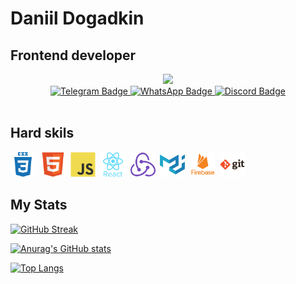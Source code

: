 # Daniil Dogadkin
## Frontend developer

<div id="header" align="center">
  <img src="https://media.giphy.com/media/gjrYDwbjnK8x36xZIO/giphy.gif" width="400"/>
<div id="badges">
  <a href="your-linkedin-URL">
    <img src="https://img.shields.io/badge/Telegram-blue?style=for-the-badge&logo=telegram&logoColor=white" alt="Telegram Badge"/>
  </a>
  <a href="your-youtube-URL">
    <img src="https://img.shields.io/badge/WhatsApp-green?style=for-the-badge&logo=whatsapp&logoColor=white" alt="WhatsApp Badge"/>
  </a>
  <a href="your-twitter-URL">
    <img src="https://img.shields.io/badge/Discord-blue?style=for-the-badge&logo=discord&logoColor=white" alt="Discord Badge"/>
  </a>
</div>
  <img src="https://komarev.com/ghpvc/?username=Lehnele&style=flat-square&color=blue" alt=""/>
</div>

## Hard skils
<div>
    <img src="https://github.com/devicons/devicon/blob/master/icons/css3/css3-plain-wordmark.svg"  title="CSS3" alt="CSS" width="40" height="40"/>&nbsp;
  <img src="https://github.com/devicons/devicon/blob/master/icons/html5/html5-original.svg" title="HTML5" alt="HTML" width="40" height="40"/>&nbsp;
    <img src="https://github.com/devicons/devicon/blob/master/icons/javascript/javascript-original.svg" title="JavaScript" alt="JavaScript" width="40" height="40"/>&nbsp;
  <img src="https://github.com/devicons/devicon/blob/master/icons/react/react-original-wordmark.svg" title="React" alt="React" width="40" height="40"/>&nbsp;
    <img src="https://github.com/devicons/devicon/blob/master/icons/redux/redux-original.svg" title="Redux" alt="Redux " width="40" height="40"/>&nbsp;
    <img src="https://github.com/devicons/devicon/blob/master/icons/materialui/materialui-original.svg" title="Material UI" alt="Material UI" width="40" height="40"/>&nbsp;
    <img src="https://github.com/devicons/devicon/blob/master/icons/firebase/firebase-plain-wordmark.svg" title="Firebase" alt="Firebase" width="40" height="40"/>&nbsp;
    <img src="https://github.com/devicons/devicon/blob/master/icons/git/git-original-wordmark.svg" title="Git" **alt="Git" width="40" height="40"/>
</div>

## My Stats
[![GitHub Streak](http://github-readme-streak-stats.herokuapp.com?user=Lehnele&theme=merko)](https://git.io/streak-stats)

[![Anurag's GitHub stats](https://github-readme-stats.vercel.app/api?username=Lehnele&show_icons=true&hide=issues&theme=tokyonight)](https://github.com/anuraghazra/github-readme-stats)

[![Top Langs](https://github-readme-stats.vercel.app/api/top-langs/?username=Lehnele&layout=compact&theme=vision-friendly-dark)](https://github.com/anuraghazra/github-readme-stats)
